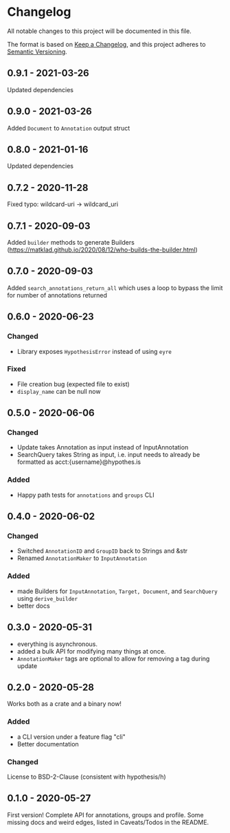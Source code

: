 # Changelog

All notable changes to this project will be documented in this file.

The format is based on [Keep a Changelog](https://keepachangelog.com/en/1.0.0/), and this project adheres
to [Semantic Versioning](https://semver.org/spec/v2.0.0.html).

## 0.9.1 - 2021-03-26

Updated dependencies

## 0.9.0 - 2021-03-26

Added `Document` to `Annotation` output struct

## 0.8.0 - 2021-01-16

Updated dependencies

## 0.7.2 - 2020-11-28

Fixed typo: wildcard-uri -> wildcard_uri

## 0.7.1 - 2020-09-03

Added `builder` methods to generate Builders (https://matklad.github.io/2020/08/12/who-builds-the-builder.html)

## 0.7.0 - 2020-09-03

Added `search_annotations_return_all` which uses a loop to bypass the limit for number of annotations returned

## 0.6.0 - 2020-06-23
### Changed
* Library exposes `HypothesisError` instead of using `eyre`
### Fixed
* File creation bug (expected file to exist)
* `display_name` can be null now

## 0.5.0 - 2020-06-06
### Changed
* Update takes Annotation as input instead of InputAnnotation
* SearchQuery takes String as input, i.e. input needs to already be formatted as acct:{username}@hypothes.is
### Added
* Happy path tests for `annotations` and `groups` CLI 

## 0.4.0 - 2020-06-02
### Changed
* Switched `AnnotationID` and `GroupID` back to Strings and &str 
* Renamed `AnnotationMaker` to `InputAnnotation`

### Added
* made Builders for `InputAnnotation`, `Target, Document`, and `SearchQuery` using `derive_builder`
* better docs

## 0.3.0 - 2020-05-31
* everything is asynchronous.
* added a bulk API for modifying many things at once.
* `AnnotationMaker` tags are optional to allow for removing a tag during update

## 0.2.0 - 2020-05-28
Works both as a crate and a binary now!
### Added
* a CLI version under a feature flag "cli"
* Better documentation
### Changed
License to BSD-2-Clause (consistent with hypothesis/h)

## 0.1.0 - 2020-05-27
First version! Complete API for annotations, groups and profile. 
Some missing docs and weird edges, listed in Caveats/Todos in the README.